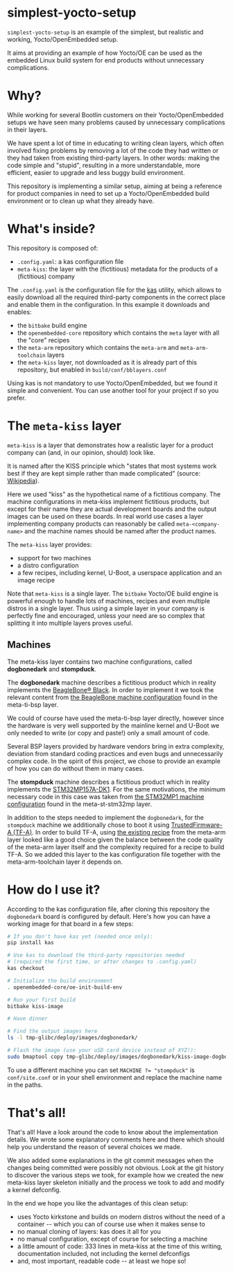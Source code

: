 # simplest-yocto-setup

`simplest-yocto-setup` is an example of the simplest, but realistic and
working, Yocto/OpenEmbedded setup.

It aims at providing an example of how Yocto/OE can be used as the embedded
Linux build system for end products without unnecessary complications.

# Why?

While working for several Bootlin customers on their Yocto/OpenEmbedded
setups we have seen many problems caused by unnecessary complications in
their layers.

We have spent a lot of time in educating to writing clean layers, which
often involved fixing problems by removing a lot of the code they had
written or they had taken from existing third-party layers. In other words:
making the code simple and "stupid", resulting in a more understandable,
more efficient, easier to upgrade and less buggy build environment.

This repository is implementing a similar setup, aiming at being a
reference for product companies in need to set up a Yocto/OpenEmbedded
build environment or to clean up what they already have.

# What's inside?

This repository is composed of:

 * `.config.yaml`: a kas configuration file
 * `meta-kiss`: the layer with the (fictitious) metadata for the products
   of a (fictitious) company

The `.config.yaml` is the configuration file for the
[kas](https://kas.readthedocs.io/) utility, which allows to easily download
all the required third-party components in the correct place and enable
them in the configuration. In this example it downloads and enables:

 * the `bitbake` build engine
 * the `openembedded-core` repository which contains the `meta` layer
   with all the "core" recipes
 * the `meta-arm` repository which contains the `meta-arm` and
   `meta-arm-toolchain` layers
 * the `meta-kiss` layer, not downloaded as it is already part of this
   repository, but enabled in `build/conf/bblayers.conf`

Using kas is not mandatory to use Yocto/OpenEmbedded, but we found it
simple and convenient. You can use another tool for your project if so you
prefer.

# The `meta-kiss` layer

`meta-kiss` is a layer that demonstrates how a realistic layer for a
product company can (and, in our opinion, should) look like.

It is named after the KISS principle which "states that most systems work
best if they are kept simple rather than made complicated" (source:
[Wikipedia](https://en.wikipedia.org/wiki/KISS_principle)).

Here we used "kiss" as the hypothetical name of a fictitious company. The
machine configurations in meta-kiss implement fictitious products, but
except for their name they are actual development boards and the output
images can be used on these boards. In real world use cases a layer
implementing company products can reasonably be called
`meta-<company-name>` and the machine names should be named after the
product names.

The `meta-kiss` layer provides:

 * support for two machines
 * a distro configuration
 * a few recipes, including kernel, U-Boot, a userspace application and an
   image recipe

Note that `meta-kiss` is a single layer. The `bitbake` Yocto/OE build
engine is powerful enough to handle lots of machines, recipes and even
multiple distros in a single layer. Thus using a simple layer in your
company is perfectly fine and encouraged, unless your need are so complex
that splitting it into multiple layers proves useful.

## Machines

The meta-kiss layer contains two machine configurations, called
**dogbonedark** and **stompduck**.

The **dogbonedark** machine describes a fictitious product which in reality
implements the [BeagleBone®
Black](https://www.beagleboard.org/boards/beaglebone-black). In order to
implement it we took the relevant content from [the BeagleBone machine
configuration](https://git.yoctoproject.org/meta-ti/tree/meta-ti-bsp/conf/machine/beaglebone.conf)
found in the meta-ti-bsp layer.

We could of course have used the meta-ti-bsp layer directly, however since
the hardware is very well supported by the mainline kernel and U-Boot we
only needed to write (or copy and paste!) only a small amount of code.

Several BSP layers provided by hardware vendors bring in extra complexity,
deviation from standard coding practices and even bugs and unnecessarily
complex code. In the spirit of this project, we chose to provide an example
of how you can do without them in many cases.

The **stompduck** machine describes a fictitious product which in reality
implements the
[STM32MP157A-DK1](https://www.st.com/en/evaluation-tools/stm32mp157a-dk1.html). For
the same motivations, the minimum necessary code in this case was taken
from [the STM32MP1 machine
configuration](https://github.com/STMicroelectronics/meta-st-stm32mp/blob/mickledore/conf/machine/stm32mp1.conf)
found in the meta-st-stm32mp layer.

In addition to the steps needed to implement the `dogbonedark`, for the
`stompduck` machine we additionally chose to boot it using
[TrustedFirmware-A (TF-A)](https://www.trustedfirmware.org/projects/tf-a/).
In order to build TF-A, using [the existing
recipe](https://git.yoctoproject.org/meta-arm/tree/meta-arm/recipes-bsp/trusted-firmware-a)
from the meta-arm layer looked like a good choice given the balance between
the code quality of the meta-arm layer itself and the complexity required
for a recipe to build TF-A. So we added this layer to the kas configuration
file together with the meta-arm-toolchain layer it depends on.

# How do I use it?

According to the kas configuration file, after cloning this repository the
`dogbonedark` board is configured by default. Here's how you can have a
working image for that board in a few steps:

```bash
# If you don't have kas yet (needed once only):
pip install kas

# Use kas to download the third-party repositories needed
# (required the first time, or after changes to .config.yaml)
kas checkout

# Initialize the build environment
. openembedded-core/oe-init-build-env

# Run your first build
bitbake kiss-image

# Have dinner

# Find the output images here
ls -l tmp-glibc/deploy/images/dogbonedark/

# Flash the image (use your uSD card device instead of XYZ!):
sudo bmaptool copy tmp-glibc/deploy/images/dogbonedark/kiss-image-dogbonedark.wic /dev/XYZ
```

To use a different machine you can set `MACHINE ?= "stompduck"` is
`conf/site.conf` or in your shell environment and replace the machine name
in the paths.

# That's all!

That's all! Have a look around the code to know about the implementation
details. We wrote some explanatory comments here and there which should
help you understand the reason of several choices we made.

We also added some explanations in the git commit messages when the changes
being committed were possibly not obvious. Look at the git history to
discover the various steps we took, for example how we created the new
meta-kiss layer skeleton initially and the process we took to add and
modify a kernel defconfig.

In the end we hope you like the advantages of this clean setup:

 * uses Yocto kirkstone and builds on modern distros without the need of a
   container -- which you can of course use when it makes sense to
 * no manual cloning of layers: kas does it all for you
 * no manual configuration, except of course for selecting a machine
 * a little amount of code: 333 lines in meta-kiss at the time of this
   writing, documentation included, not including the kernel defconfigs
 * and, most important, readable code -- at least we hope so!
